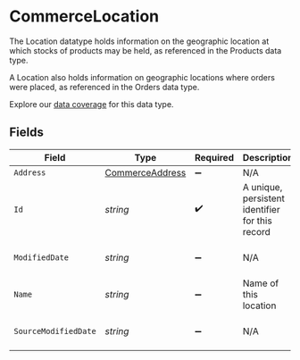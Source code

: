 # CommerceLocation

The Location datatype holds information on the geographic location at which stocks of products may be held, as referenced in the Products data type.

A Location also holds information on geographic locations where orders were placed, as referenced in the Orders data type.

Explore our [data coverage](https://knowledge.codat.io/supported-features/commerce?view=tab-by-data-type&dataType=commerce-locations) for this data type.


## Fields

| Field                                                     | Type                                                      | Required                                                  | Description                                               | Example                                                   |
| --------------------------------------------------------- | --------------------------------------------------------- | --------------------------------------------------------- | --------------------------------------------------------- | --------------------------------------------------------- |
| `Address`                                                 | [CommerceAddress](../../Models/Shared/CommerceAddress.md) | :heavy_minus_sign:                                        | N/A                                                       |                                                           |
| `Id`                                                      | *string*                                                  | :heavy_check_mark:                                        | A unique, persistent identifier for this record           | 13d946f0-c5d5-42bc-b092-97ece17923ab                      |
| `ModifiedDate`                                            | *string*                                                  | :heavy_minus_sign:                                        | N/A                                                       | 2022-10-23 00:00:00 +0000 UTC                             |
| `Name`                                                    | *string*                                                  | :heavy_minus_sign:                                        | Name of this location                                     |                                                           |
| `SourceModifiedDate`                                      | *string*                                                  | :heavy_minus_sign:                                        | N/A                                                       | 2022-10-23 00:00:00 +0000 UTC                             |